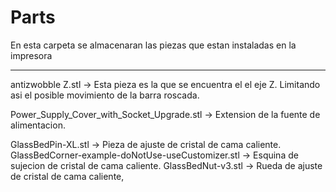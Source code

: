 # Parts
En esta carpeta se almacenaran las piezas que estan instaladas en la impresora
_________________________________________________________________________________________
 
 antizwobble Z.stl -> Esta pieza es la que se encuentra el el eje Z. Limitando asi
 el posible movimiento de la barra roscada.

Power_Supply_Cover_with_Socket_Upgrade.stl -> Extension de la fuente de alimentacion.

GlassBedPin-XL.stl -> Pieza de ajuste de cristal de cama caliente.
GlassBedCorner-example-doNotUse-useCustomizer.stl -> Esquina de sujecion de cristal de cama caliente.
GlassBedNut-v3.stl -> Rueda de ajuste de cristal de cama caliente,

